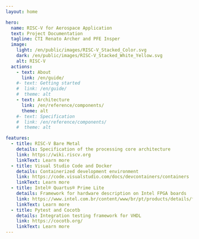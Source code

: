 ```yaml
---
layout: home

hero:
  name: RISC-V for Aerospace Application
  text: Project Documentation
  tagline: CTI Renato Archer and PFE Insper
  image:
    light: /en/public/images/RISC-V_Stacked_Color.svg
    dark: /en/public/images/RISC-V_Stacked_White_Yellow.svg
    alt: RISC-V
  actions:
    - text: About
      link: /en/guide/
    #- text: Getting started
    #  link: /en/guide/
    #  theme: alt
    - text: Architecture
      link: /en/reference/components/
      theme: alt
    #- text: Specification
    #  link: /en/reference/components/
    #  theme: alt

features:
  - title: RISC-V Bare Metal
    details: Specification of the processing core architecture
    link: https://wiki.riscv.org
    linkText: Learn more
  - title: Visual Studio Code and Docker
    details: Containerized development environment
    link: https://code.visualstudio.com/docs/devcontainers/containers
    linkText: Learn more
  - title: Intel® Quartus® Prime Lite
    details: Framework for hardware description on Intel FPGA boards
    link: https://www.intel.com.br/content/www/br/pt/products/details/fpga/development-tools/quartus-prime.html
    linkText: Learn more
  - title: Pytest and Cocotb
    details: Integration testing framework for VHDL
    link: https://cocotb.org/
    linkText: Learn more
---
```

